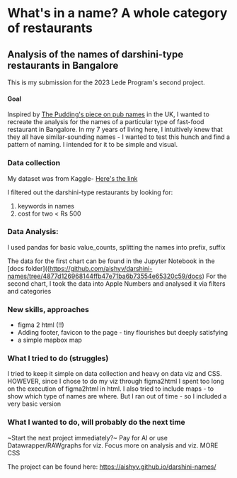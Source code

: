 # What's in a name? A whole category of restaurants

## Analysis of the names of darshini-type restaurants in Bangalore

This is my submission for the 2023 Lede Program's second project. 

#### Goal
Inspired by [The Pudding's piece on pub names](https://pudding.cool/2019/10/pubs/) in the UK, I wanted to recreate the analysis for the names of a particular type of fast-food restaurant in Bangalore. In my 7 years of living here, I intuitively knew that they all have similar-sounding names - I wanted to test this hunch and find a pattern of naming. I intended for it to be simple and visual.

### Data collection
My dataset was from Kaggle- [Here's the link](https://www.kaggle.com/datasets/himanshupoddar/zomato-bangalore-restaurants)

I filtered out the darshini-type restaurants by looking for:
1. keywords in names
2. cost for two < Rs 500 

### Data Analysis:

I used pandas for basic value_counts, splitting the names into prefix, suffix

The data for the first chart can be found in the Jupyter Notebook in the [docs folder]((https://github.com/aishyv/darshini-names/tree/4877d126968144ffb47e71ba6b73554e65320c59/docs)
For the second chart, I took the data into Apple Numbers and analysed it via filters and categories

### New skills, approaches
- figma 2 html (!!)
- Adding footer, favicon to the page - tiny flourishes but deeply satisfying
- a simple mapbox map

### What I tried to do (struggles)
I tried to keep it simple on data collection and heavy on data viz and CSS. HOWEVER, since I chose to do my viz through figma2html I spent too long on the execution of figma2html in html. I also tried to include maps - to show which type of names are where. But I ran out of time - so I included a very basic version 

### What I wanted to do, will probably do the next time
~Start the next project immediately?~ Pay for AI or use Datawrapper/RAWgraphs for viz. Focus more on analysis and viz. MORE CSS

The project can be found here: https://aishyv.github.io/darshini-names/
